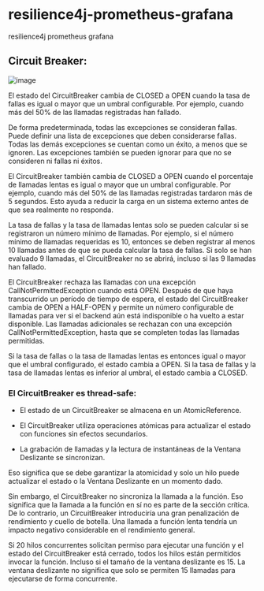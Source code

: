 # resilience4j-prometheus-grafana
resilience4j prometheus grafana

## Circuit Breaker:

![image](https://github.com/martinachov/resilience4j-prometheus-grafana/assets/16406047/58d29d38-cbec-40d9-931c-e14dc27c59fc)

El estado del CircuitBreaker cambia de CLOSED a OPEN cuando la tasa de fallas es igual o mayor que un umbral configurable. Por ejemplo, cuando más del 50% de las llamadas registradas han fallado.

De forma predeterminada, todas las excepciones se consideran fallas. Puede definir una lista de excepciones que deben considerarse fallas. Todas las demás excepciones se cuentan como un éxito, a menos que se ignoren. Las excepciones también se pueden ignorar para que no se consideren ni fallas ni éxitos.

El CircuitBreaker también cambia de CLOSED a OPEN cuando el porcentaje de llamadas lentas es igual o mayor que un umbral configurable. Por ejemplo, cuando más del 50% de las llamadas registradas tardaron más de 5 segundos. Esto ayuda a reducir la carga en un sistema externo antes de que sea realmente no responda.

La tasa de fallas y la tasa de llamadas lentas solo se pueden calcular si se registraron un número mínimo de llamadas. Por ejemplo, si el número mínimo de llamadas requeridas es 10, entonces se deben registrar al menos 10 llamadas antes de que se pueda calcular la tasa de fallas. Si solo se han evaluado 9 llamadas, el CircuitBreaker no se abrirá, incluso si las 9 llamadas han fallado.

El CircuitBreaker rechaza las llamadas con una excepción CallNotPermittedException cuando está OPEN. Después de que haya transcurrido un período de tiempo de espera, el estado del CircuitBreaker cambia de OPEN a HALF-OPEN y permite un número configurable de llamadas para ver si el backend aún está indisponible o ha vuelto a estar disponible. Las llamadas adicionales se rechazan con una excepción CallNotPermittedException, hasta que se completen todas las llamadas permitidas.

Si la tasa de fallas o la tasa de llamadas lentas es entonces igual o mayor que el umbral configurado, el estado cambia a OPEN. Si la tasa de fallas y la tasa de llamadas lentas es inferior al umbral, el estado cambia a CLOSED.

### El CircuitBreaker es thread-safe:

- El estado de un CircuitBreaker se almacena en un AtomicReference.

- El CircuitBreaker utiliza operaciones atómicas para actualizar el estado con funciones sin efectos secundarios.

- La grabación de llamadas y la lectura de instantáneas de la Ventana Deslizante se sincronizan.


Eso significa que se debe garantizar la atomicidad y solo un hilo puede actualizar el estado o la Ventana Deslizante en un momento dado.

Sin embargo, el CircuitBreaker no sincroniza la llamada a la función. Eso significa que la llamada a la función en sí no es parte de la sección crítica. De lo contrario, un CircuitBreaker introduciría una gran penalización de rendimiento y cuello de botella. Una llamada a función lenta tendría un impacto negativo considerable en el rendimiento general.

Si 20 hilos concurrentes solicitan permiso para ejecutar una función y el estado del CircuitBreaker está cerrado, todos los hilos están permitidos invocar la función. Incluso si el tamaño de la ventana deslizante es 15. La ventana deslizante no significa que solo se permiten 15 llamadas para ejecutarse de forma concurrente.
